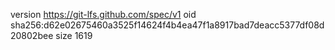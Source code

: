version https://git-lfs.github.com/spec/v1
oid sha256:d62e02675460a3525f14624f4b4ea47f1a8917bad7deacc5377df08d20802bee
size 1619
